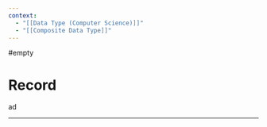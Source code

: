 ```yaml
---
context:
  - "[[Data Type (Computer Science)]]"
  - "[[Composite Data Type]]"
---
```


#empty

# Record

ad

---
